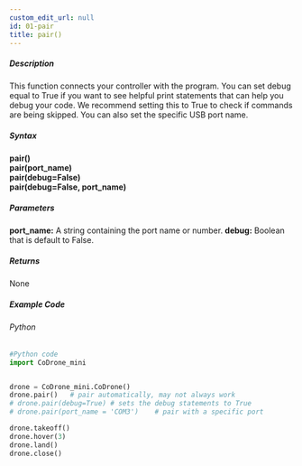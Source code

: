 ```yaml
---
custom_edit_url: null
id: 01-pair
title: pair()
---
```


##### Description
This function connects your controller with the program. You can set debug equal to True if you want to see helpful print statements that can help you debug your code. We recommend setting this to True to check if commands are being skipped. You can also set the specific USB port name.

##### Syntax
**pair()**  <br/>
**pair(port_name)** <br/>
**pair(debug=False)** <br/>
**pair(debug=False, port_name)**

##### Parameters
**port_name:** A string containing the port name or number.
**debug:** Boolean that is default to False. 

##### Returns

None

##### Example Code
###### Python
```python
#Python code
import CoDrone_mini


drone = CoDrone_mini.CoDrone()
drone.pair()   # pair automatically, may not always work
# drone.pair(debug=True) # sets the debug statements to True
# drone.pair(port_name = 'COM3')    # pair with a specific port

drone.takeoff()
drone.hover(3)
drone.land()
drone.close()
```